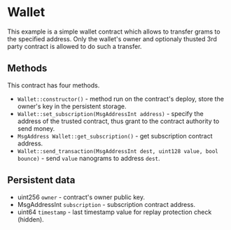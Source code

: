 # Wallet

This example is a simple wallet contract which allows to transfer grams to the specified address. Only the wallet's owner and optionaly thusted 3rd party contract is allowed to do such a transfer.

## Methods
This contract has four methods.
* `Wallet::constructor()` - method run on the contract's deploy, store the owner's key in the persistent storage.
* `Wallet::set_subscription(MsgAddressInt address)` - specify the address of the trusted contract, thus grant to the contract authority to send money.
* `MsgAddress Wallet::get_subscription()` - get subscription contract address.
* `Wallet::send_transaction(MsgAddressInt dest, uint128 value, bool bounce)` - send `value` nanograms to address `dest`.

## Persistent data
* uint256 `owner` - contract's owner public key.
* MsgAddressInt `subscription` - subscription contract address.
* uint64 `timestamp` - last timestamp value for replay protection check (hidden).
